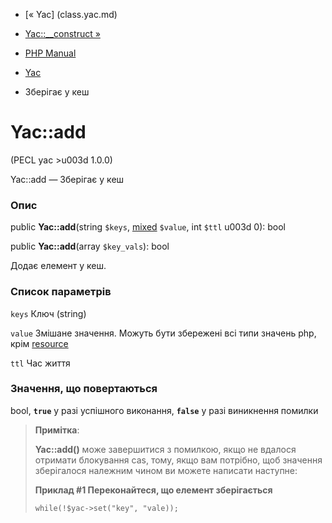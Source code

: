 - [« Yac] (class.yac.md)
- [Yac::\_\_construct »](yac.construct.md)

- [PHP Manual](index.md)
- [Yac](class.yac.md)
- Зберігає у кеш

# Yac::add

(PECL yac \>u003d 1.0.0)

Yac::add — Зберігає у кеш

### Опис

public **Yac::add**(string `$keys`,
[mixed](language.types.declarations.md#language.types.declarations.mixed)
`$value`, int `$ttl` u003d 0): bool

public **Yac::add**(array `$key_vals`): bool

Додає елемент у кеш.

### Список параметрів

`keys`
Ключ (string)

`value`
Змішане значення. Можуть бути збережені всі типи значень php, крім
[resource](language.types.resource.md)

`ttl`
Час життя

### Значення, що повертаються

bool, **`true`** у разі успішного виконання, **`false`** у разі
виникнення помилки

> **Примітка**:
>
> **Yac::add()** може завершитися з помилкою, якщо не вдалося отримати
> блокування cas, тому, якщо вам потрібно, щоб значення зберігалося
> належним чином ви можете написати наступне:
>
> **Приклад #1 Переконайтеся, що елемент зберігається**
>
> `while(!$yac->set("key", "vale));`
